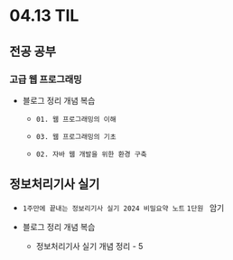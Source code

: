 <h1> 04.13 TIL </h1>

## 전공 공부
###  고급 웹 프로그래밍 

  - 블로그 정리 개념 복습

    - `01. 웹 프로그래밍의 이해`

    - `03. 웹 프로그래밍의 기초`

    - `02. 자바 웹 개발을 위한 환경 구축`




## 정보처리기사 실기

 - `1주만에 끝내는 정보리기사 실기 2024 비밀요약 노트` `1단원 ` 암기
 
  - 블로그 정리 개념 복습

    - 정보처리기사 실기 개념 정리 - 5
